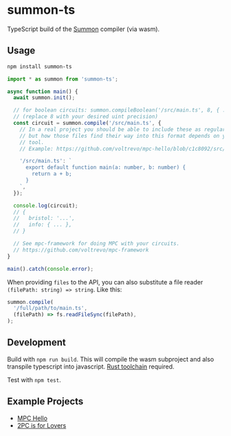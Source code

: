 # summon-ts

TypeScript build of the [Summon](https://github.com/voltrevo/summon) compiler
(via wasm).

## Usage

```sh
npm install summon-ts
```

```ts
import * as summon from 'summon-ts';

async function main() {
  await summon.init();

  // for boolean circuits: summon.compileBoolean('/src/main.ts', 8, { ... })
  // (replace 8 with your desired uint precision)
  const circuit = summon.compile('/src/main.ts', {
    // In a real project you should be able to include these as regular files,
    // but how those files find their way into this format depends on your build
    // tool.
    // Example: https://github.com/voltrevo/mpc-hello/blob/c1c8092/src/getCircuitFiles.ts

    '/src/main.ts': `
      export default function main(a: number, b: number) {
        return a + b;
      }
    `,
  });

  console.log(circuit);
  // {
  //   bristol: '...',
  //   info: { ... },
  // }

  // See mpc-framework for doing MPC with your circuits.
  // https://github.com/voltrevo/mpc-framework
}

main().catch(console.error);
```

When providing `files` to the API, you can also substitute a file reader `(filePath: string) => string`. Like this:

```ts
summon.compile(
  '/full/path/to/main.ts',
  (filePath) => fs.readFileSync(filePath),
);
```

## Development

Build with `npm run build`. This will compile the wasm subproject and also
transpile typescript into javascript. [Rust toolchain](https://rustup.rs/)
required.

Test with `npm test`.

## Example Projects

- [MPC Hello](https://voltrevo.github.io/mpc-hello/)
- [2PC is for Lovers](https://voltrevo.github.io/2pc-is-for-lovers/)
